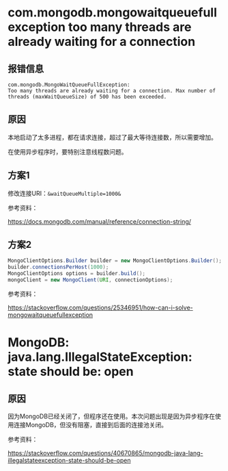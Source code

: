 

# com.mongodb.mongowaitqueuefullexception too many threads are already waiting for a connection

## 报错信息

```
com.mongodb.MongoWaitQueueFullException: 
Too many threads are already waiting for a connection. Max number of threads (maxWaitQueueSize) of 500 has been exceeded.
```



## 原因

本地启动了太多进程，都在请求连接，超过了最大等待连接数，所以需要增加。

在使用异步程序时，要特别注意线程数问题。



## 方案1

修改连接URI：`&waitQueueMultiple=1000&`



参考资料：

https://docs.mongodb.com/manual/reference/connection-string/



## 方案2

```java
MongoClientOptions.Builder builder = new MongoClientOptions.Builder();
builder.connectionsPerHost(1000);
MongoClientOptions options = builder.build();
mongoClient = new MongoClient(URI, connectionOptions);
```



参考资料：

https://stackoverflow.com/questions/25346951/how-can-i-solve-mongowaitqueuefullexception





# MongoDB: java.lang.IllegalStateException: state should be: open

## 原因

因为MongoDB已经关闭了，但程序还在使用。本次问题出现是因为异步程序在使用连接MongoDB，但没有阻塞，直接到后面的连接池关闭。



参考资料：

https://stackoverflow.com/questions/40670865/mongodb-java-lang-illegalstateexception-state-should-be-open



